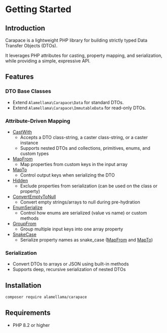 # Getting Started

## Introduction

Carapace is a lightweight PHP library for building strictly typed Data Transfer Objects (DTOs).

It leverages PHP attributes for casting, property mapping, and serialization, while providing a simple, expressive API.

## Features

### DTO Base Classes

- Extend `Alamellama\Carapace\Data` for standard DTOs.
- Extend `Alamellama\Carapace\ImmutableData` for read-only DTOs.

### Attribute-Driven Mapping

- [CastWith](../attributes/cast-with.md)
  - Accepts a DTO class-string, a caster class-string, or a caster instance
  - Supports nested DTOs and collections, primitives, enums, and custom types
- [MapFrom](../attributes/map-from.md)
  - Map properties from custom keys in the input array
- [MapTo](../attributes/map-to.md)
  - Control output keys when serializing the DTO
- [Hidden](../attributes/hidden.md)
  - Exclude properties from serialization (can be used on the class or property)
- [ConvertEmptyToNull](../attributes/convert-empty-to-null.md)
  - Convert empty strings/arrays to null during pre-hydration
- [EnumSerialize](../attributes/enum-serialize.md)
  - Control how enums are serialized (value vs name) or custom methods 
- [GroupFrom](../attributes/group-from.md)
  - Group multiple input keys into one array property
- [SnakeCase](../attributes/snake-case.md)
  - Serialize property names as snake_case ([MapFrom](../attributes/map-from.md) and [MapTo](../attributes/map-to.md))

### Serialization

- Convert DTOs to arrays or JSON using built-in methods
- Supports deep, recursive serialization of nested DTOs

## Installation

```bash
composer require alamellama/carapace
```

## Requirements

- PHP 8.2 or higher
